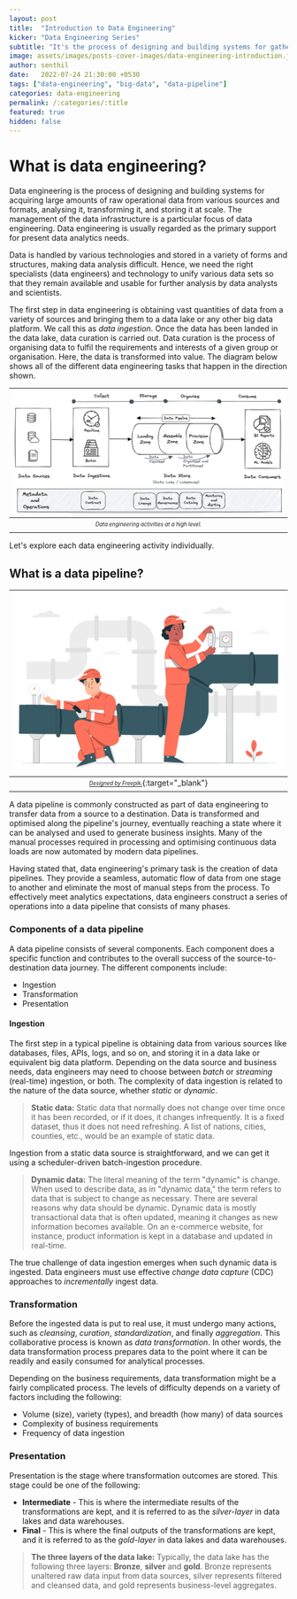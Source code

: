 ```yaml
---
layout: post
title:  "Introduction to Data Engineering"
kicker: "Data Engineering Series"
subtitle: "It's the process of designing and building systems for gathering vast quantities of raw operational data from a variety of sources and formats, analyzing, converting, and storing it at scale."
image: assets/images/posts-cover-images/data-engineering-introduction.jpg
author: senthil
date:   2022-07-24 21:30:00 +0530
tags: ["data-engineering", "big-data", "data-pipeline"]
categories: data-engineering
permalink: /:categories/:title
featured: true
hidden: false
---
```


# What is data engineering?
Data engineering is the process of designing and building systems for acquiring large amounts of raw operational data from various sources and formats, analysing it, transforming it, and storing it at scale. The management of the data infrastructure is a particular focus of data engineering. Data engineering is usually regarded as the primary support for present data analytics needs.

Data is handled by various technologies and stored in a variety of forms and structures, making data analysis difficult. Hence, we need the right specialists (data engineers) and technology to unify various data sets so that they remain available and usable for further analysis by data analysts and scientists.

The first step in data engineering is obtaining vast quantities of data from a variety of sources and bringing them to a data lake or any other big data platform. We call this as *data ingestion*. Once the data has been landed in the data lake, data curation is carried out. Data curation is the process of organising data to fulfil the requirements and interests of a given group or organisation. Here, the data is transformed into value. The diagram below shows all of the different data engineering tasks that happen in the direction shown.

|![Data engineering activities](/assets/images/posts/data-engineering-activities.png)|
|:-:|
|<sub><sup>*Data engineering activities at a high level.*</sup></sub>|

Let's explore each data engineering activity individually.

## What is a data pipeline?

|![Data pipeline](/assets/images/posts/data-pipeline.jpg)|
|:-:|
|[<sub><sup>*Designed by Freepik.*</sup></sub>](https://www.freepik.com/free-vector/pipeline-maintenance-concept-illustration_13717669.htm){:target="_blank"}|

A data pipeline is commonly constructed as part of data engineering to transfer data from a source to a destination. Data is transformed and optimised along the pipeline's journey, eventually reaching a state where it can be analysed and used to generate business insights. Many of the manual processes required in processing and optimising continuous data loads are now automated by modern data pipelines.

Having stated that, data engineering's primary task is the creation of data pipelines. They provide a seamless, automatic flow of data from one stage to another and eliminate the most of manual steps from the process. To effectively meet analytics expectations, data engineers construct a series of operations into a data pipeline that consists of many phases.

### Components of a data pipeline
A data pipeline consists of several components. Each component does a specific function and contributes to the overall success of the source-to-destination data journey. The different components include:
- Ingestion
- Transformation
- Presentation

#### Ingestion
The first step in a typical pipeline is obtaining data from various sources like databases, files, APIs, logs, and so on, and storing it in a data lake or equivalent big data platform. Depending on the data source and business needs, data engineers may need to choose between *batch* or *streaming* (real-time) ingestion, or both. The complexity of data ingestion is related to the nature of the data source, whether *static* or *dynamic*.

> **Static data:** Static data that normally does not change over time once it has been recorded, or if it does, it changes infrequently. It is a fixed dataset, thus it does not need refreshing. A list of nations, cities, counties, etc., would be an example of static data.

Ingestion from a static data source is straightforward, and we can get it using a scheduler-driven batch-ingestion procedure.

> **Dynamic data:** The literal meaning of the term "dynamic" is change. When used to describe data, as in "dynamic data," the term refers to data that is subject to change as necessary. There are several reasons why data should be dynamic. Dynamic data is mostly transactional data that is often updated, meaning it changes as new information becomes available. On an e-commerce website, for instance, product information is kept in a database and updated in real-time.

The true challenge of data ingestion emerges when such dynamic data is ingested. Data engineers must use effective *change data capture* (CDC) approaches to *incrementally* ingest data.

### Transformation
Before the ingested data is put to real use, it must undergo many actions, such as *cleansing*, *curation*, *standardization*, and finally *aggregation*. This collaborative process is known as *data transformation*. In other words, the data transformation process prepares data to the point where it can be readily and easily consumed for analytical processes.

Depending on the business requirements, data transformation might be a fairly complicated process. The levels of difficulty depends on a variety of factors including the following:
- Volume (size), variety (types), and breadth (how many) of data sources
- Complexity of business requirements
- Frequency of data ingestion

### Presentation
Presentation is the stage where transformation outcomes are stored. This stage could be one of the following:
- **Intermediate** - This is where the intermediate results of the transformations are kept, and it is referred to as the *silver-layer* in data lakes and data warehouses.
- **Final** - This is where the final outputs of the transformations are kept, and it is referred to as the *gold-layer* in data lakes and data warehouses.

> **The three layers of the data lake:**  Typically, the data lake has the following three layers: **Bronze**, **silver** and **gold**. Bronze represents unaltered raw data input from data sources, silver represents filtered and cleansed data, and gold represents business-level aggregates.
